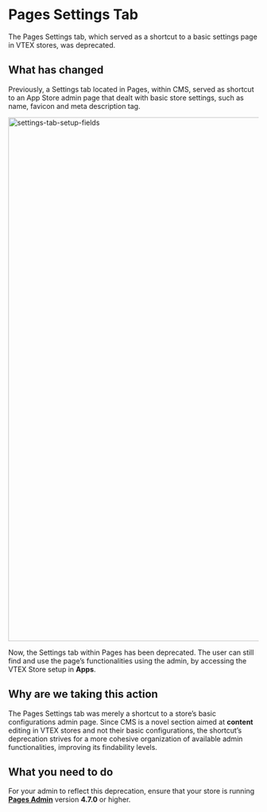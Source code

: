 # Pages Settings Tab

The Pages Settings tab, which served as a shortcut to a basic settings page in VTEX stores, was deprecated.

## What has changed

Previously, a Settings tab located in Pages, within CMS, served as shortcut to an App Store admin page that dealt with basic store settings, such as name, favicon and meta description tag.

<img width="1055" alt="settings-tab-setup-fields" src="https://user-images.githubusercontent.com/52087100/63537366-f0556e00-c4eb-11e9-81fb-060d2e168d1b.png">

Now, the Settings tab within Pages has been deprecated. The user can still find and use the page’s functionalities using the admin, by accessing the VTEX Store setup in __Apps__.

## Why are we taking this action

The Pages Settings tab was merely a shortcut to a store’s basic configurations admin page. Since CMS is a novel section aimed at __content__ editing in VTEX stores and not their basic configurations, the shortcut’s deprecation strives for a more cohesive organization of available admin functionalities, improving its findability levels.

## What you need to do

For your admin to reflect this deprecation, ensure that your store is running [**Pages Admin**](https://github.com/vtex-apps/admin-pages) version __4.7.0__ or higher.
